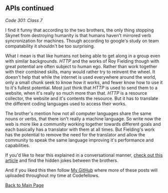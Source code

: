 ## APIs continued

*Code 301: Class 7*

I find it funny that according to the two brothers, the only thing stopping Skynet from destroying humanity is that humans haven't mirrored verb syncronization for machines. Though according to google's study on team compatability it shouldn't be too surprising. 

What I mean is that like humans not being able to get along in a group even with similar backgrounds. *HTTP* and the works of Roy Fielding though with great potential are often subject to human ego. Rather than work together with their combined skills, many would rather try to reinvent the wheel. It doesn't help that while the internet is used everywhere around the world, only a small chunk seek to know how it works, and fewer know how to use it to it's fullest potential. Most just think that *HTTP* is used to send them to a website, when it's really so much more than that. *HTTP* is a resource collector, the website and it's contents the resource. But it has to translate the different coding languages used to access their works.

The brother's mention how not all computer languages share the same nouns or verbs, that there isn't really a machine language. So write now the web is more like a community working together towards different goals and each basically has a translator with them at all times. But Fielding's work has the potential to remove the need for the translator and allow the community to speak the same language improving it's performance and capabilities. 

If you'd like to hear this explained in a conversational manner, [check out this article](https://gist.github.com/brookr/5977550) and find the hidden jokes between the brothers.

And if you liked this then follow [My GitHub](https://github.com/John-Ram) where more of these posts will uploaded throughout my time at Codefellows.

[Back to Main Page](https://john-ram.github.io/reading-notes.md/)

